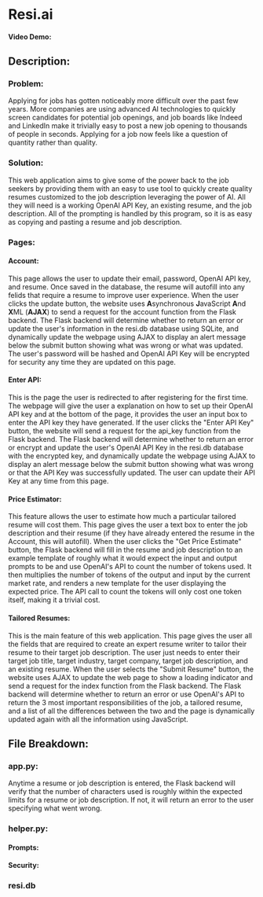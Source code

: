 # Resi.ai
#### Video Demo:  <URL HERE>
## Description:
### Problem:
Applying for jobs has gotten noticeably more difficult over the past few years. More companies are using advanced AI technologies to quickly screen candidates for potential job openings, and job boards like Indeed and LinkedIn make it trivially easy to post a new job opening to thousands of people in seconds. Applying for a job now feels like a question of quantity rather than quality.

### Solution:
This web application aims to give some of the power back to the job seekers by providing them with an easy to use tool to quickly create quality resumes customized to the job description leveraging the power of AI. All they will need is a working OpenAI API Key, an existing resume, and the job description. All of the prompting is handled by this program, so it is as easy as copying and pasting a resume and job description.

### Pages:

#### Account:
This page allows the user to update their email, password, OpenAI API key, and resume. Once saved in the database, the resume will autofill into any felids that require a resume to improve user experience. When the user clicks the update button, the website uses **A**synchronous **J**avaScript **A**nd **X**ML (**AJAX**) to send a request for the account function from the Flask backend. The Flask backend will determine whether to return an error or update the user's information in the resi.db database using SQLite, and dynamically update the webpage using AJAX to display an alert message below the submit button showing what was wrong or what was updated. The user's password will be hashed and OpenAI API Key will be encrypted for security any time they are updated on this page.

#### Enter API:
This is the page the user is redirected to after registering for the first time. The webpage will give the user a explanation on how to set up their OpenAI API key and at the bottom of the page, it provides the user an input box to enter the API key they have generated. If the user clicks the "Enter API Key" button, the website will send a request for the api_key function from the Flask backend. The Flask backend will determine whether to return an error or encrypt and update the user's OpenAI API Key in the resi.db database with the encrypted key, and dynamically update the webpage using AJAX to display an alert message below the submit button showing what was wrong or that the API Key was successfully updated. The user can update their API Key at any time from this page.

#### Price Estimator:
This feature allows the user to estimate how much a particular tailored resume will cost them. This page gives the user a text box to enter the job description and their resume (if they have already entered the resume in the Account, this will autofill). When the user clicks the "Get Price Estimate" button, the Flask backend will fill in the resume and job description to an example template of roughly what it would expect the input and output prompts to be and use OpenAI's API to count the number of tokens used. It then multiplies the number of tokens of the output and input by the current market rate, and renders a new template for the user displaying the expected price. The API call to count the tokens will only cost one token itself, making it a trivial cost.

#### Tailored Resumes:
This is the main feature of this web application. This page gives the user all the fields that are required to create an expert resume writer to tailor their resume to their target job description. The user just needs to enter their target job title, target industry, target company, target job description, and an existing resume. When the user selects the "Submit Resume" button, the website uses AJAX to update the web page to show a loading indicator and send a request for the index function from the Flask backend. The Flask backend will determine whether to return an error or use OpenAI's API to return the 3 most important responsibilities of the job, a tailored resume, and a list of all the differences between the two and the page is dynamically updated again with all the information using JavaScript.

## File Breakdown:
### app.py:
Anytime a resume or job description is entered, the Flask backend will verify that the number of characters used is roughly within the expected limits for a resume or job description. If not, it will return an error to the user specifying what went wrong.
### helper.py:
#### Prompts:
#### Security:

### resi.db